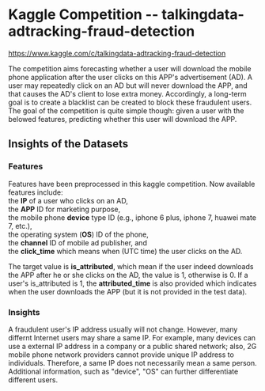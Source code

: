 # Kaggle Competition -- talkingdata-adtracking-fraud-detection 
https://www.kaggle.com/c/talkingdata-adtracking-fraud-detection

The competition aims forecasting whether a user will download the mobile phone application after the user clicks on this APP's advertisement (AD). A user may repeatedly click on an AD but will never download the APP, and that causes the AD's client to lose extra money. Accordingly, a long-term goal is to create a blacklist can be created to block these fraudulent users.  
The goal of the competition is quite simple though: given a user with the belowed features, predicting whether this user will download the APP.


## Insights of the Datasets

### Features

Features have been preprocessed in this kaggle competition. Now available features include:  
the **IP** of a user who clicks on an AD,   
the **APP** ID for marketing purpose,   
the mobile phone **device** type ID (e.g., iphone 6 plus, iphone 7, huawei mate 7, etc.),   
the operating system (**OS**) ID of the phone,   
the **channel** ID of mobile ad publisher, and   
the **click_time** which means when (UTC time) the user clicks on the AD.   

The target value is **is_attributed**, which mean if the user indeed downloads the APP after he or she clicks on the AD, the value is 1, otherwise is 0. If a user's is_attributed is 1, the **attributed_time** is also provided which indicates when the user downloads the APP (but it is not provided in the test data).

<!--- IP: Which region or country a user is located is relevant to whether he or she fraudulently clicks on the AD. 
(a). Fraud user can clicks on a same AD for many times but using same IP. 
(b). However, a family or people in the same company can share a same IP, which means a same ip can contain regular user and fraud user. 
BY group by Device, OS, channel etc can further differentiate that. 
APP: (Can be used group by IP) app id for marketing 
Device: device type id of user mobile phone (e.g., iphone 6 plus, iphone 7, huawei mate 7, etc.) 
OS: (Can be used group by IP) os version id of user mobile phone 
Channel: channel id of mobile ad publisher 
click_time: 
(a). A regular user and a fraud user varys in terms of when they click on AD.
(b). Durations of click_time of a same IP can make a prediction. attributed_time:
is_attributed: Target Value -->

### Insights

A fraudulent user's IP address usually will not change. However, many differnt Internet users may share a same IP. <!--- These users may --> For example, many devices can use a external IP address in a company or a public shared network; also, 2G mobile phone network providers cannot provide unique IP address to individuals. Therefore, a same IP does not necessarily mean a same person. Additional information, such as "device", "OS" can further differentiate different users.   
